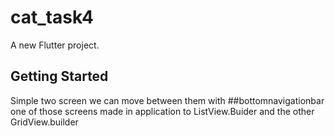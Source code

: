 # cat_task4

A new Flutter project.

## Getting Started
Simple two screen we can move between them with ##bottomnavigationbar 
one of those screens made in application to ListView.Buider and the other GridView.builder
